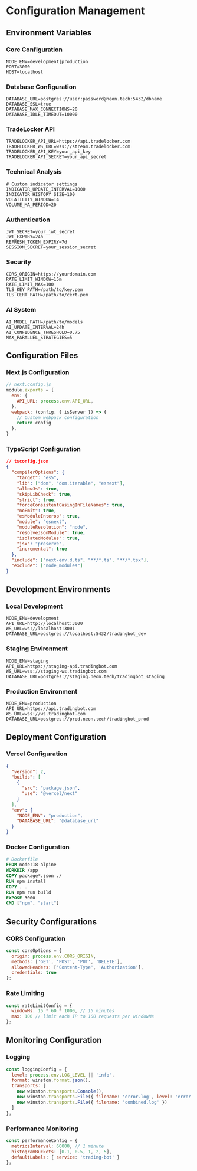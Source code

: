 # Configuration Management

## Environment Variables

### Core Configuration
```env
NODE_ENV=development|production
PORT=3000
HOST=localhost
```

### Database Configuration
```env
DATABASE_URL=postgres://user:password@neon.tech:5432/dbname
DATABASE_SSL=true
DATABASE_MAX_CONNECTIONS=20
DATABASE_IDLE_TIMEOUT=10000
```

### TradeLocker API
```env
TRADELOCKER_API_URL=https://api.tradelocker.com
TRADELOCKER_WS_URL=wss://stream.tradelocker.com
TRADELOCKER_API_KEY=your_api_key
TRADELOCKER_API_SECRET=your_api_secret
```

### Technical Analysis
```env
# Custom indicator settings
INDICATOR_UPDATE_INTERVAL=1000
INDICATOR_HISTORY_SIZE=100
VOLATILITY_WINDOW=14
VOLUME_MA_PERIOD=20
```

### Authentication
```env
JWT_SECRET=your_jwt_secret
JWT_EXPIRY=24h
REFRESH_TOKEN_EXPIRY=7d
SESSION_SECRET=your_session_secret
```

### Security
```env
CORS_ORIGIN=https://yourdomain.com
RATE_LIMIT_WINDOW=15m
RATE_LIMIT_MAX=100
TLS_KEY_PATH=/path/to/key.pem
TLS_CERT_PATH=/path/to/cert.pem
```

### AI System
```env
AI_MODEL_PATH=/path/to/models
AI_UPDATE_INTERVAL=24h
AI_CONFIDENCE_THRESHOLD=0.75
MAX_PARALLEL_STRATEGIES=5
```

## Configuration Files

### Next.js Configuration
```javascript
// next.config.js
module.exports = {
  env: {
    API_URL: process.env.API_URL,
  },
  webpack: (config, { isServer }) => {
    // Custom webpack configuration
    return config
  },
}
```

### TypeScript Configuration
```json
// tsconfig.json
{
  "compilerOptions": {
    "target": "es5",
    "lib": ["dom", "dom.iterable", "esnext"],
    "allowJs": true,
    "skipLibCheck": true,
    "strict": true,
    "forceConsistentCasingInFileNames": true,
    "noEmit": true,
    "esModuleInterop": true,
    "module": "esnext",
    "moduleResolution": "node",
    "resolveJsonModule": true,
    "isolatedModules": true,
    "jsx": "preserve",
    "incremental": true
  },
  "include": ["next-env.d.ts", "**/*.ts", "**/*.tsx"],
  "exclude": ["node_modules"]
}
```

## Development Environments

### Local Development
```env
NODE_ENV=development
API_URL=http://localhost:3000
WS_URL=ws://localhost:3001
DATABASE_URL=postgres://localhost:5432/tradingbot_dev
```

### Staging Environment
```env
NODE_ENV=staging
API_URL=https://staging-api.tradingbot.com
WS_URL=wss://staging-ws.tradingbot.com
DATABASE_URL=postgres://staging.neon.tech/tradingbot_staging
```

### Production Environment
```env
NODE_ENV=production
API_URL=https://api.tradingbot.com
WS_URL=wss://ws.tradingbot.com
DATABASE_URL=postgres://prod.neon.tech/tradingbot_prod
```

## Deployment Configuration

### Vercel Configuration
```json
{
  "version": 2,
  "builds": [
    {
      "src": "package.json",
      "use": "@vercel/next"
    }
  ],
  "env": {
    "NODE_ENV": "production",
    "DATABASE_URL": "@database_url"
  }
}
```

### Docker Configuration
```dockerfile
# Dockerfile
FROM node:18-alpine
WORKDIR /app
COPY package*.json ./
RUN npm install
COPY . .
RUN npm run build
EXPOSE 3000
CMD ["npm", "start"]
```

## Security Configurations

### CORS Configuration
```javascript
const corsOptions = {
  origin: process.env.CORS_ORIGIN,
  methods: ['GET', 'POST', 'PUT', 'DELETE'],
  allowedHeaders: ['Content-Type', 'Authorization'],
  credentials: true
};
```

### Rate Limiting
```javascript
const rateLimitConfig = {
  windowMs: 15 * 60 * 1000, // 15 minutes
  max: 100 // limit each IP to 100 requests per windowMs
};
```

## Monitoring Configuration

### Logging
```javascript
const loggingConfig = {
  level: process.env.LOG_LEVEL || 'info',
  format: winston.format.json(),
  transports: [
    new winston.transports.Console(),
    new winston.transports.File({ filename: 'error.log', level: 'error' }),
    new winston.transports.File({ filename: 'combined.log' })
  ]
};
```

### Performance Monitoring
```javascript
const performanceConfig = {
  metricsInterval: 60000, // 1 minute
  histogramBuckets: [0.1, 0.5, 1, 2, 5],
  defaultLabels: { service: 'trading-bot' }
};
``` 